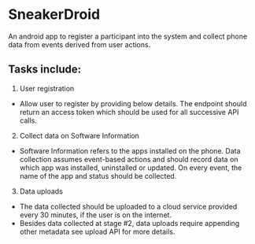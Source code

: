# SneakerDroid
An android app to register a participant into the system and collect phone data from events derived from user actions.

## Tasks include:
1. User registration
* Allow user to register by providing below details. The endpoint should return an
access token which should be used for all successive API calls.

2. Collect data on Software Information
* Software Information refers to the apps installed on the phone. Data collection
assumes event-based actions and should record data on which app was installed,
uninstalled or updated. On every event, the name of the app and status should be collected.

3. Data uploads
* The data collected should be uploaded to a cloud service provided every 30 minutes, if
the user is on the internet.
* Besides data collected at stage #2, data uploads require appending other metadata
see upload API for more details.
